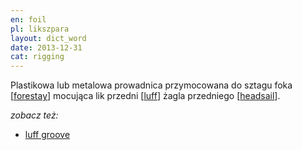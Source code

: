 ```yaml
---
en: foil
pl: likszpara
layout: dict_word
date: 2013-12-31
cat: rigging
---
```


Plastikowa lub metalowa prowadnica przymocowana do sztagu foka [[forestay](/dict/forestay.html)] 
mocująca lik przedni [[luff](/dict/luff.html)] żagla przedniego [[headsail](/dict/headsail.html)].

<!-- TODO: foto -->

*zobacz też:*

* [luff groove](/dict/luff-groove.html)
